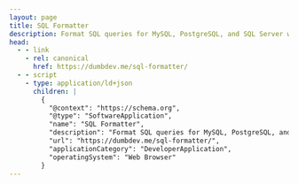 ```yaml
---
layout: page
title: SQL Formatter
description: Format SQL queries for MySQL, PostgreSQL, and SQL Server with automatic formatting as you type
head:
  - - link
    - rel: canonical
      href: https://dumbdev.me/sql-formatter/
  - - script
    - type: application/ld+json
      children: |
        {
          "@context": "https://schema.org",
          "@type": "SoftwareApplication",
          "name": "SQL Formatter",
          "description": "Format SQL queries for MySQL, PostgreSQL, and SQL Server with automatic formatting as you type",
          "url": "https://dumbdev.me/sql-formatter/",
          "applicationCategory": "DeveloperApplication",
          "operatingSystem": "Web Browser"
        }
---
```


<script setup>
import SqlFormatter from './SqlFormatter.vue'
</script>

<SqlFormatter />
